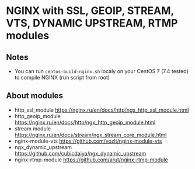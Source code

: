 # NGINX with SSL, GEOIP, STREAM, VTS, DYNAMIC UPSTREAM, RTMP modules

## Notes
* You can run `centos-build-nginx.sh` localy on your CentOS 7 (7.4 tested) to compile NGINX (run script from root)

## About modules
* http_ssl_module https://nginx.ru/en/docs/http/ngx_http_ssl_module.html
* http_geoip_module https://nginx.ru/en/docs/http/ngx_http_geoip_module.html
* stream module https://nginx.ru/en/docs/stream/ngx_stream_core_module.html
* nginx-module-vts https://github.com/vozlt/nginx-module-vts
* ngx_dynamic_upstream https://github.com/cubicdaiya/ngx_dynamic_upstream
* nginx-rtmp-module https://github.com/arut/nginx-rtmp-module